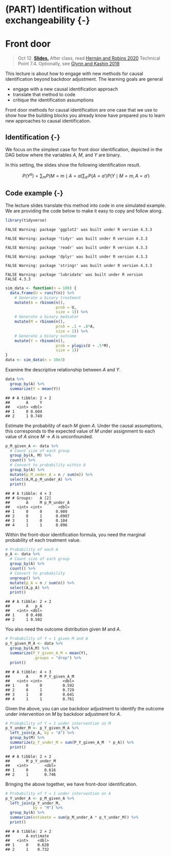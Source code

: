 # (PART) Identification without exchangeability {-}

# Front door

> Oct 12. [**Slides.**](assets/slides/6-1_front_door.pdf) After class, read [Hernán and Robins 2020](https://www.hsph.harvard.edu/miguel-hernan/causal-inference-book/) Technical Point 7.4. Optionally, see [Glynn and Kashin 2018](https://doi.org/10.1080/01621459.2017.1398657)

This lecture is about how to engage with new methods for causal identification beyond backdoor adjustment. The learning goals are general

- engage with a new causal identification approach
- translate that method to code
- critique the identification assumptions

Front door methods for causal identification are one case that we use to show how the building blocks you already know have prepared you to learn new approaches to causal identification.

## Identification {-}

We focus on the simplest case for front door identification, depicted in the DAG below where the variables $A$, $M$, and $Y$ are binary.

<script type="text/tikz">
  \begin{tikzpicture}
    \node (a) at (0,0) {$A$};
    \node (m) at (1,0) {$M$};
    \node (y) at (2,0) {$Y$};
    \node (u) at (1,1) {$U$};
    \draw[->] (u) -- (a);
    \draw[->] (u) -- (y);
    \draw[->] (a) -- (m);
    \draw[->] (m) -- (y);
  \end{tikzpicture}
</script>

In this setting, the slides show the following identification result.

$$P(Y^a)=\sum_m P(M = m\mid A = a) \sum_{a'}P(A = a')P(Y\mid M = m, A = a')$$

## Code example {-}

The lecture slides translate this method into code in one simulated example. We are providing the code below to make it easy to copy and follow along.


``` r
library(tidyverse)
```

```
FALSE Warning: package 'ggplot2' was built under R version 4.3.3
```

```
FALSE Warning: package 'tidyr' was built under R version 4.3.3
```

```
FALSE Warning: package 'readr' was built under R version 4.3.3
```

```
FALSE Warning: package 'dplyr' was built under R version 4.3.3
```

```
FALSE Warning: package 'stringr' was built under R version 4.3.3
```

```
FALSE Warning: package 'lubridate' was built under R version
FALSE 4.3.3
```


``` r
sim_data <- function(n = 100) {
  data.frame(U = runif(n)) %>%
    # Generate a binary treatment
    mutate(A = rbinom(n(), 
                      prob = U, 
                      size = 1)) %>%
    # Generate a binary mediator
    mutate(M = rbinom(n(), 
                      prob = .1 + .8*A, 
                      size = 1)) %>%
    # Generate a binary outcome
    mutate(Y = rbinom(n(), 
                      prob = plogis(U + .5*M), 
                      size = 1))
}
data <- sim_data(n = 10e3)
```

Examine the descriptive relationship between $A$ and $Y$.

``` r
data %>%
  group_by(A) %>%
  summarize(Y = mean(Y))
```

```
## # A tibble: 2 × 2
##       A     Y
##   <int> <dbl>
## 1     0 0.604
## 2     1 0.749
```

Estimate the probability of each $M$ given $A$. Under the causal assumptions, this corresponds to the expected value of $M$ under assignment to each value of $A$ since $M\rightarrow A$ is unconfounded.

``` r
p_M_given_A <- data %>%
  # Count size of each group
  group_by(A, M) %>%
  count() %>%
  # Convert to probability within A
  group_by(A) %>%
  mutate(p_M_under_A = n / sum(n)) %>%
  select(A,M,p_M_under_A) %>%
  print()
```

```
## # A tibble: 4 × 3
## # Groups:   A [2]
##       A     M p_M_under_A
##   <int> <int>       <dbl>
## 1     0     0      0.909 
## 2     0     1      0.0907
## 3     1     0      0.104 
## 4     1     1      0.896
```

Within the front-door identification formula, you need the marginal probability of each treatment value.

``` r
# Probability of each A
p_A <- data %>%
  # Count size of each group
  group_by(A) %>%
  count() %>%
  # Convert to probability
  ungroup() %>%
  mutate(p_A = n / sum(n)) %>%
  select(A,p_A) %>%
  print()
```

```
## # A tibble: 2 × 2
##       A   p_A
##   <int> <dbl>
## 1     0 0.498
## 2     1 0.502
```

You also need the outcome distribution given $M$ and $A$.

``` r
# Probability of Y = 1 given M and A
p_Y_given_M_A <- data %>%
  group_by(A,M) %>%
  summarize(P_Y_given_A_M = mean(Y),
            .groups = "drop") %>%
  print()
```

```
## # A tibble: 4 × 3
##       A     M P_Y_given_A_M
##   <int> <int>         <dbl>
## 1     0     0         0.592
## 2     0     1         0.729
## 3     1     0         0.641
## 4     1     1         0.761
```

Given the above, you can use backdoor adjustment to identify the outcome under intervention on $M$ by backdoor adjustment for $A$.

``` r
# Probability of Y = 1 under intervention on M
p_Y_under_M <- p_Y_given_M_A %>%
  left_join(p_A, by = "A") %>%
  group_by(M) %>%
  summarize(p_Y_under_M = sum(P_Y_given_A_M  * p_A)) %>%
  print()
```

```
## # A tibble: 2 × 2
##       M p_Y_under_M
##   <int>       <dbl>
## 1     0       0.616
## 2     1       0.746
```

Bringing the above together, we have front-door identification.

``` r
# Probability of Y = 1 under intervention on A
p_Y_under_A <- p_M_given_A %>%
  left_join(p_Y_under_M,
            by = "M") %>%
  group_by(A) %>%
  summarize(estimate = sum(p_M_under_A * p_Y_under_M)) %>%
  print()
```

```
## # A tibble: 2 × 2
##       A estimate
##   <int>    <dbl>
## 1     0    0.628
## 2     1    0.732
```
